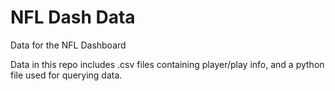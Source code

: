 # NFL Dash Data

Data for the NFL Dashboard

Data in this repo includes .csv files containing player/play info, and a python file used for querying data.